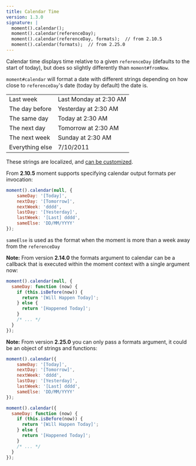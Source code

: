 ```yaml
---
title: Calendar Time
version: 1.3.0
signature: |
  moment().calendar();
  moment().calendar(referenceDay);
  moment().calendar(referenceDay, formats);  // from 2.10.5
  moment().calendar(formats);  // from 2.25.0
---
```



Calendar time displays time relative to a given `referenceDay` (defaults to the start of today), but does so slightly differently than `moment#fromNow`.

`moment#calendar` will format a date with different strings depending on how close to `referenceDay`'s date (today by default) the date is.

<table class="table table-striped table-bordered">
  <tr>
    <td>Last week</td>
    <td>Last Monday at 2:30 AM</td>
  </tr>
  <tr>
    <td>The day before</td>
    <td>Yesterday at 2:30 AM</td>
  </tr>
  <tr>
    <td>The same day</td>
    <td>Today at 2:30 AM</td>
  </tr>
  <tr>
    <td>The next day</td>
    <td>Tomorrow at 2:30 AM</td>
  </tr>
  <tr>
    <td>The next week</td>
    <td>Sunday at 2:30 AM</td>
  </tr>
  <tr>
    <td>Everything else</td>
    <td>7/10/2011</td>
  </tr>
</table>

These strings are localized, and [can be customized](#/customization/calendar/).

From **2.10.5** moment supports specifying calendar output formats per
invocation:

```javascript
moment().calendar(null, {
    sameDay: '[Today]',
    nextDay: '[Tomorrow]',
    nextWeek: 'dddd',
    lastDay: '[Yesterday]',
    lastWeek: '[Last] dddd',
    sameElse: 'DD/MM/YYYY'
});
```
`sameElse` is used as the format when the moment is more than a week away from the `referenceDay`

**Note:** From version **2.14.0** the formats argument to calendar can be
a callback that is executed within the moment context with a single argument
now:

```javascript
moment().calendar(null, {
  sameDay: function (now) {
    if (this.isBefore(now)) {
      return '[Will Happen Today]';
    } else {
      return '[Happened Today]';
    }
    /* ... */
  }
});
```

**Note:** From version **2.25.0** you can only pass a formats argument, it
could be an object of strings and functions:

```javascript
moment().calendar({
    sameDay: '[Today]',
    nextDay: '[Tomorrow]',
    nextWeek: 'dddd',
    lastDay: '[Yesterday]',
    lastWeek: '[Last] dddd',
    sameElse: 'DD/MM/YYYY'
});

moment().calendar({
  sameDay: function (now) {
    if (this.isBefore(now)) {
      return '[Will Happen Today]';
    } else {
      return '[Happened Today]';
    }
    /* ... */
  }
});
```
